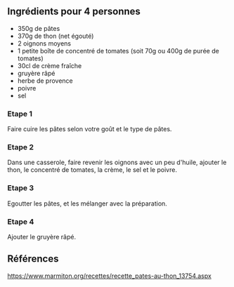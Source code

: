 ## Ingrédients pour 4 personnes

- 350g de pâtes
- 370g de thon (net égouté)
- 2 oignons moyens
- 1 petite boîte de concentré de tomates (soit 70g ou 400g de purée de tomates)
- 30cl de crème fraîche
- gruyère râpé
- herbe de provence
- poivre
- sel

### Etape 1

Faire cuire les pâtes selon votre goût et le type de pâtes.

### Etape 2

Dans une casserole, faire revenir les oignons avec un peu d'huile, ajouter le thon, le concentré de tomates, la crème, le sel et le poivre.

### Etape 3

Egoutter les pâtes, et les mélanger avec la préparation.

### Etape 4

Ajouter le gruyère râpé.

## Références

https://www.marmiton.org/recettes/recette_pates-au-thon_13754.aspx

